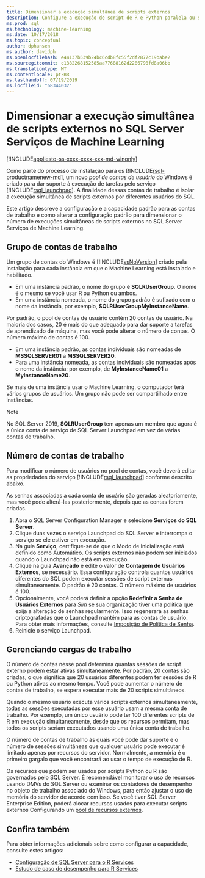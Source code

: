 ```yaml
---
title: Dimensionar a execução simultânea de scripts externos
description: Configure a execução de script de R e Python paralela ou simultânea em um pool de contas de usuário para dimensionar SQL Server Serviços de Machine Learning.
ms.prod: sql
ms.technology: machine-learning
ms.date: 10/17/2018
ms.topic: conceptual
author: dphansen
ms.author: davidph
ms.openlocfilehash: e44137b539b24bc6cdb8fc55f2df2877c19babe2
ms.sourcegitcommit: c1382268152585aa77688162d2286798fd8a06bb
ms.translationtype: MT
ms.contentlocale: pt-BR
ms.lasthandoff: 07/19/2019
ms.locfileid: "68344032"
---
```

# <a name="scale-concurrent-execution-of-external-scripts-in-sql-server-machine-learning-services"></a>Dimensionar a execução simultânea de scripts externos no SQL Server Serviços de Machine Learning
[!INCLUDE[appliesto-ss-xxxx-xxxx-xxx-md-winonly](../../includes/appliesto-ss-xxxx-xxxx-xxx-md-winonly.md)]

Como parte do processo de instalação para os [!INCLUDE[rsql-productnamenew-md](../../includes/rsql-productnamenew-md.md)], um novo *pool de contas de usuário* do Windows é criado para dar suporte à execução de tarefas pelo serviço [!INCLUDE[rsql_launchpad](../../includes/rsql-launchpad-md.md)]. A finalidade dessas contas de trabalho é isolar a execução simultânea de scripts externos por diferentes usuários do SQL.

Este artigo descreve a configuração e a capacidade padrão para as contas de trabalho e como alterar a configuração padrão para dimensionar o número de execuções simultâneas de scripts externos no SQL Server Serviços de Machine Learning.

## <a name="worker-account-group"></a>Grupo de contas de trabalho

Um grupo de contas do Windows é [!INCLUDE[ssNoVersion](../../includes/ssnoversion-md.md)] criado pela instalação para cada instância em que o Machine Learning está instalado e habilitado.

- Em uma instância padrão, o nome do grupo é **SQLRUserGroup**. O nome é o mesmo se você usar R ou Python ou ambos.
- Em uma instância nomeada, o nome do grupo padrão é sufixado com o nome da instância, por exemplo, **SQLRUserGroupMyInstanceName**.

Por padrão, o pool de contas de usuário contém 20 contas de usuário. Na maioria dos casos, 20 é mais do que adequado para dar suporte a tarefas de aprendizado de máquina, mas você pode alterar o número de contas. O número máximo de contas é 100.

- Em uma instância padrão, as contas individuais são nomeadas de **MSSQLSERVER01** a **MSSQLSERVER20**.
- Para uma instância nomeada, as contas individuais são nomeadas após o nome da instância: por exemplo, de **MyInstanceName01** a **MyInstanceName20**.

Se mais de uma instância usar o Machine Learning, o computador terá vários grupos de usuários. Um grupo não pode ser compartilhado entre instâncias.

> [!Note]
> No SQL Server 2019, **SQLRUserGroup** tem apenas um membro que agora é a única conta de serviço de SQL Server Launchpad em vez de várias contas de trabalho.

<a name = "HowToChangeGroup"> </a>

## <a name="number-of-worker-accounts"></a>Número de contas de trabalho

Para modificar o número de usuários no pool de contas, você deverá editar as propriedades do serviço [!INCLUDE[rsql_launchpad](../../includes/rsql-launchpad-md.md)] conforme descrito abaixo.

As senhas associadas a cada conta de usuário são geradas aleatoriamente, mas você pode alterá-las posteriormente, depois que as contas forem criadas.

1. Abra o SQL Server Configuration Manager e selecione **Serviços do SQL Server**.
2. Clique duas vezes o serviço Launchpad do SQL Server e interrompa o serviço se ele estiver em execução.
3.  Na guia **Serviço**, certifique-se de que o Modo de Inicialização está definido como Automático. Os scripts externos não podem ser iniciados quando o Launchpad não está em execução.
4.  Clique na guia **Avançado** e edite o valor de **Contagem de Usuários Externos**, se necessário. Essa configuração controla quantos usuários diferentes do SQL podem executar sessões de script externas simultaneamente. O padrão é 20 contas. O número máximo de usuários é 100.
5. Opcionalmente, você poderá definir a opção **Redefinir a Senha de Usuários Externos** para _Sim_ se sua organização tiver uma política que exija a alteração de senhas regularmente. Isso regenerará as senhas criptografadas que o Launchpad mantém para as contas de usuário. Para obter mais informações, consulte [Imposição de Política de Senha](../security/sql-server-launchpad-service-account.md#bkmk_EnforcePolicy).
6.  Reinicie o serviço Launchpad.

## <a name="managing-workloads"></a>Gerenciando cargas de trabalho

O número de contas nesse pool determina quantas sessões de script externo podem estar ativas simultaneamente.  Por padrão, 20 contas são criadas, o que significa que 20 usuários diferentes podem ter sessões de R ou Python ativas ao mesmo tempo. Você pode aumentar o número de contas de trabalho, se espera executar mais de 20 scripts simultâneos.

Quando o mesmo usuário executa vários scripts externos simultaneamente, todas as sessões executadas por esse usuário usam a mesma conta de trabalho. Por exemplo, um único usuário pode ter 100 diferentes scripts de R em execução simultaneamente, desde que os recursos permitam, mas todos os scripts seriam executados usando uma única conta de trabalho.

O número de contas de trabalho às quais você pode dar suporte e o número de sessões simultâneas que qualquer usuário pode executar é limitado apenas por recursos do servidor. Normalmente, a memória é o primeiro gargalo que você encontrará ao usar o tempo de execução de R.

Os recursos que podem ser usados por scripts Python ou R são governados pelo SQL Server. É recomendável monitorar o uso de recursos usando DMVs do SQL Server ou examinar os contadores de desempenho no objeto de trabalho associado do Windows, para então ajustar o uso de memória do servidor de acordo com isso. Se você tiver SQL Server Enterprise Edition, poderá alocar recursos usados para executar scripts externos Configurando um [pool de recursos externos](how-to-create-a-resource-pool.md).

## <a name="see-also"></a>Confira também

Para obter informações adicionais sobre como configurar a capacidade, consulte estes artigos:

- [Configuração de SQL Server para o R Services](../../advanced-analytics/r/sql-server-configuration-r-services.md)
- [Estudo de caso de desempenho para R Services](../../advanced-analytics/r/performance-case-study-r-services.md)